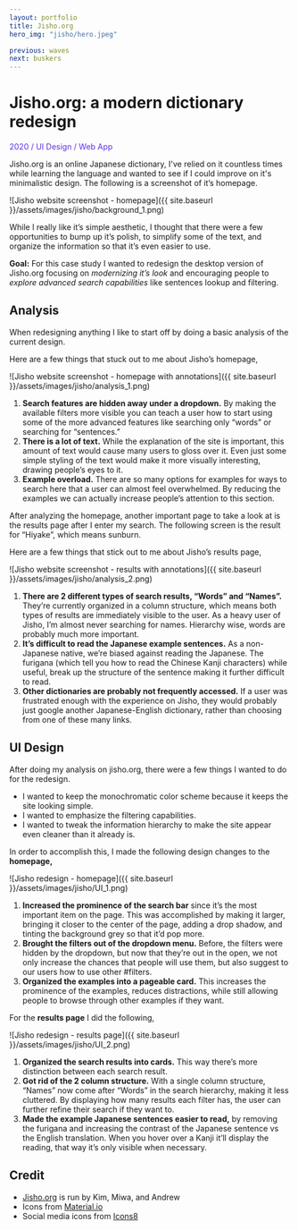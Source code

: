 ```yaml
---
layout: portfolio
title: Jisho.org
hero_img: "jisho/hero.jpeg"

previous: waves
next: buskers
---
```



Jisho.org: a modern dictionary redesign
=======================================

<span style="color:#6032E3">2020 / UI Design / Web App</span>

Jisho.org is an online Japanese dictionary, I've relied on it countless times while learning the language and wanted to see if I could improve on it's minimalistic design. The following is a screenshot of it’s homepage.


![Jisho website screenshot - homepage]({{ site.baseurl }}/assets/images/jisho/background_1.png)

While I really like it’s simple aesthetic, I thought that there were a few opportunities to bump up it’s polish, to simplify some of the text, and organize the information so that it’s even easier to use.

**Goal:** For this case study I wanted to redesign the desktop version of Jisho.org focusing on _modernizing it’s look_ and encouraging people to _explore advanced search capabilities_ like sentences lookup and filtering.

Analysis
--------

When redesigning anything I like to start off by doing a basic analysis of the current design.

Here are a few things that stuck out to me about Jisho’s homepage,

![Jisho website screenshot - homepage with annotations]({{ site.baseurl }}/assets/images/jisho/analysis_1.png)

1.  **Search features are hidden away under a dropdown.** By making the available filters more visible you can teach a user how to start using some of the more advanced features like searching only “words” or searching for “sentences.”
2.  **There is a lot of text.** While the explanation of the site is important, this amount of text would cause many users to gloss over it. Even just some simple styling of the text would make it more visually interesting, drawing people’s eyes to it.
3.  **Example overload.** There are so many options for examples for ways to search here that a user can almost feel overwhelmed. By reducing the examples we can actually increase people’s attention to this section.

After analyzing the homepage, another important page to take a look at is the results page after I enter my search. The following screen is the result for “Hiyake”, which means sunburn.

Here are a few things that stick out to me about Jisho’s results page,

![Jisho website screenshot - results with annotations]({{ site.baseurl }}/assets/images/jisho/analysis_2.png)

1.  **There are 2 different types of search results, “Words” and “Names”.** They’re currently organized in a column structure, which means both types of results are immediately visible to the user. As a heavy user of Jisho, I’m almost never searching for names. Hierarchy wise, words are probably much more important.
2.  **It’s difficult to read the Japanese example sentences.** As a non-Japanese native, we’re biased against reading the Japanese. The furigana (which tell you how to read the Chinese Kanji characters) while useful, break up the structure of the sentence making it further difficult to read.
3.  **Other dictionaries are probably not frequently accessed.** If a user was frustrated enough with the experience on Jisho, they would probably just google another Japanese-English dictionary, rather than choosing from one of these many links.

UI Design
---------

After doing my analysis on jisho.org, there were a few things I wanted to do for the redesign.

*   I wanted to keep the monochromatic color scheme because it keeps the site looking simple.
*   I wanted to emphasize the filtering capabilities.
*   I wanted to tweak the information hierarchy to make the site appear even cleaner than it already is.

In order to accomplish this, I made the following design changes to the **homepage,**

![Jisho redesign - homepage]({{ site.baseurl }}/assets/images/jisho/UI_1.png)

1.  **Increased the prominence of the search bar** since it’s the most important item on the page. This was accomplished by making it larger, bringing it closer to the center of the page, adding a drop shadow, and tinting the background grey so that it’d pop more.
2.  **Brought the filters out of the dropdown menu.** Before, the filters were hidden by the dropdown, but now that they’re out in the open, we not only increase the chances that people will use them, but also suggest to our users how to use other #filters.
3.  **Organized the examples into a pageable card.** This increases the prominence of the examples, reduces distractions, while still allowing people to browse through other examples if they want.

For the **results page** I did the following,

![Jisho redesign - results page]({{ site.baseurl }}/assets/images/jisho/UI_2.png)

1.  **Organized the search results into cards.** This way there’s more distinction between each search result.
2.  **Got rid of the 2 column structure.** With a single column structure, “Names” now come after “Words” in the search hierarchy, making it less cluttered. By displaying how many results each filter has, the user can further refine their search if they want to.
3.  **Made the example Japanese sentences easier to read,** by removing the furigana and increasing the contrast of the Japanese sentence vs the English translation. When you hover over a Kanji it’ll display the reading, that way it’s only visible when necessary.

## Credit

*   [Jisho.org](https://jisho.org/) is run by Kim, Miwa, and Andrew
*   Icons from [Material.io](https://material.io/)
*   Social media icons from [Icons8](https://icons8.com/)
